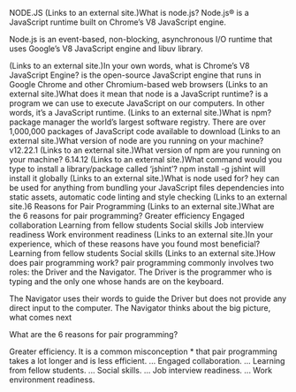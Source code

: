 NODE.JS
 (Links to an external site.)What is node.js?
Node.js® is a JavaScript runtime built on Chrome’s V8 JavaScript engine.

Node.js is an event-based, non-blocking, asynchronous I/O runtime that uses Google’s V8 JavaScript engine and libuv library.

 (Links to an external site.)In your own words, what is Chrome’s V8 JavaScript Engine?
is the open-source JavaScript engine that runs in Google Chrome and other Chromium-based web browsers
 (Links to an external site.)What does it mean that node is a JavaScript runtime?
is a program we can use to execute JavaScript on our computers. In other words, it’s a JavaScript runtime.
 (Links to an external site.)What is npm?
package manager
the world’s largest software registry. There are over 1,000,000 packages of JavaScript code available to download
 (Links to an external site.)What version of node are you running on your machine?
v12.22.1
 (Links to an external site.)What version of npm are you running on your machine?
6.14.12
 (Links to an external site.)What command would you type to install a library/package called ‘jshint’?
npm install -g jshint will install it globally
 (Links to an external site.)What is node used for?
hey can be used for anything from bundling your JavaScript files
dependencies into static assets,
automatic code linting and style checking
 (Links to an external site.)6 Reasons for Pair Programming
 (Links to an external site.)What are the 6 reasons for pair programming?
Greater efficiency
Engaged collaboration
Learning from fellow students
Social skills
Job interview readiness
Work environment readiness
 (Links to an external site.)In your experience, which of these reasons have you found most beneficial?
Learning from fellow students
Social skills
 (Links to an external site.)How does pair programming work?
pair programming commonly involves two roles: the Driver and the Navigator. The Driver is the programmer who is typing and the only one whose hands are on the keyboard.

The Navigator uses their words to guide the Driver but does not provide any direct input to the computer. The Navigator thinks about the big picture, what comes next



What are the 6 reasons for pair programming?

Greater efficiency. It is a common misconception * that pair programming takes a lot longer and is less efficient. ...
Engaged collaboration. ...
Learning from fellow students. ...
Social skills. ...
Job interview readiness. ...
Work environment readiness.
